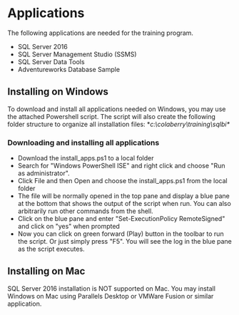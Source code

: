 # Applications
The following applications are needed for the training program.

* SQL Server 2016
* SQL Server Management Studio (SSMS)
* SQL Server Data Tools
* Adventureworks Database Sample

## Installing on Windows
To download and install all applications needed on Windows, you may use the attached Powershell script.
The script will also create the following folder structure to organize all installation files:  **c:\colaberry\training\sqlbi\**

### Downloading and installing all applications

* Download the install_apps.ps1 to a local folder
* Search for "Windows PowerShell ISE" and right click and choose "Run as administrator".
* Click File and then Open and choose the install_apps.ps1 from the local folder
* The file will be normally opened in the top pane and display a blue pane at the bottom
that shows the output of the script when run.
You can also arbitrarily run other commands from the shell.
* Click on the blue pane and enter "Set-ExecutionPolicy RemoteSigned" and click on "yes" when prompted
* Now you can click on green forward (Play) button in the toolbar to run the script. Or just simply press "F5".
You will see the log in the blue pane as the script executes.


## Installing on Mac
SQL Server 2016 installation is NOT supported on Mac. You may install Windows on Mac using Parallels Desktop or VMWare Fusion or similar application.
